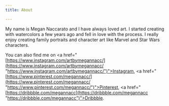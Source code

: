 ```yaml
---
title: About

---
```

My name is Megan Naccarato and I have always loved art. I started creating with watercolors a few years ago and fell in love with the process. I really enjoy creating family portraits and character art like Marvel and Star Wars characters.

You can also find me on <a href="[https://www.instagram.com/artbymegannacc/](https://www.instagram.com/artbymegannacc/ "https://www.instagram.com/artbymegannacc/")">Instagram</a>, <a href="[https://www.pinterest.com/megannacc/](https://www.pinterest.com/megannacc/ "https://www.pinterest.com/megannacc/")">Pinterest</a>, <a href="[https://dribbble.com/megannacc](https://dribbble.com/megannacc "https://dribbble.com/megannacc")">Dribbble</a>.